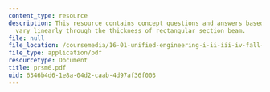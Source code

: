 ```yaml
---
content_type: resource
description: This resource contains concept questions and answers based on the stresses
  vary linearly through the thickness of rectangular section beam.
file: null
file_location: /coursemedia/16-01-unified-engineering-i-ii-iii-iv-fall-2005-spring-2006/6346b4d61e8a04d2caab4d97af36f003_prsm6.pdf
file_type: application/pdf
resourcetype: Document
title: prsm6.pdf
uid: 6346b4d6-1e8a-04d2-caab-4d97af36f003
---
```

